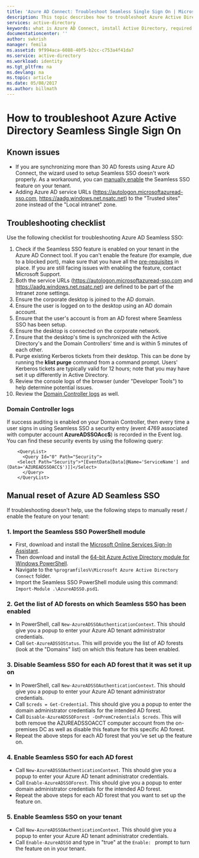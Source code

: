 ```yaml
---
title: 'Azure AD Connect: Troubleshoot Seamless Single Sign On | Microsoft Docs'
description: This topic describes how to troubleshoot Azure Active Directory Seamless Single Sign On (Azure AD Seamless SSO).
services: active-directory
keywords: what is Azure AD Connect, install Active Directory, required components for Azure AD, SSO, Single Sign-on
documentationcenter: ''
author: swkrish
manager: femila
ms.assetid: 9f994aca-6088-40f5-b2cc-c753a4f41da7
ms.service: active-directory
ms.workload: identity
ms.tgt_pltfrm: na
ms.devlang: na
ms.topic: article
ms.date: 05/08/2017
ms.author: billmath
---
```


# How to troubleshoot Azure Active Directory Seamless Single Sign On

## Known issues

- If you are synchronizing more than 30 AD forests using Azure AD Connect, the wizard used to setup Seamless SSO doesn't work properly. As a workaround, you can [manually enable](#manual-reset-of-azure-ad-seamless-sso) the Seamless SSO feature on your tenant.
- Adding Azure AD service URLs (https://autologon.microsoftazuread-sso.com, https://aadg.windows.net.nsatc.net) to the "Trusted sites" zone instead of the "Local intranet" zone.

## Troubleshooting checklist

Use the following checklist for troubleshooting Azure AD Seamless SSO:

1. Check if the Seamless SSO feature is enabled on your tenant in the Azure AD Connect tool. If you can't enable the feature (for example, due to a blocked port), make sure that you have all the [pre-requisites](active-directory-aadconnect-sso.md#pre-requisites) in place. If you are still facing issues with enabling the feature, contact Microsoft Support.
2. Both the service URLs (https://autologon.microsoftazuread-sso.com and https://aadg.windows.net.nsatc.net) are defined to be part of the Intranet zone settings.
3. Ensure the corporate desktop is joined to the AD domain.
4. Ensure the user is logged on to the desktop using an AD domain account.
5. Ensure that the user's account is from an AD forest where Seamless SSO has been setup.
6. Ensure the desktop is connected on the corporate network.
7. Ensure that the desktop's time is synchronized with the Active Directory's and the Domain Controllers' time and is within 5 minutes of each other.
8. Purge existing Kerberos tickets from their desktop. This can be done by running the **klist purge** command from a command prompt. Users' Kerberos tickets are typically valid for 12 hours; note that you may have set it up differently in Active Directory.
9. Review the console logs of the browser (under "Developer Tools") to help determine potential issues.
10. Review the [Domain Controller logs](#domain-controller-logs) as well.

### Domain Controller logs

If success auditing is enabled on your Domain Controller, then every time a user signs in using Seamless SSO a security entry (event 4769 associated with computer account **AzureADSSOAcc$**) is recorded in the Event log. You can find these security events by using the following query:

```
	<QueryList>
	  <Query Id="0" Path="Security">
	<Select Path="Security">*[EventData[Data[@Name='ServiceName'] and (Data='AZUREADSSOACC$')]]</Select>
	  </Query>
	</QueryList>
```

## Manual reset of Azure AD Seamless SSO

If troubleshooting doesn't help, use the following steps to manually reset / enable the feature on your tenant:

### 1. Import the Seamless SSO PowerShell module

- First, download and install the [Microsoft Online Services Sign-In Assistant](http://go.microsoft.com/fwlink/?LinkID=286152).
- Then download and install the [64-bit Azure Active Directory module for Windows PowerShell](http://go.microsoft.com/fwlink/p/?linkid=236297).
- Navigate to the `%programfiles%\Microsoft Azure Active Directory Connect` folder.
- Import the Seamless SSO PowerShell module using this command: `Import-Module .\AzureADSSO.psd1`.

### 2. Get the list of AD forests on which Seamless SSO has been enabled

- In PowerShell, call `New-AzureADSSOAuthenticationContext`. This should give you a popup to enter your Azure AD tenant administrator credentials.
- Call `Get-AzureADSSOStatus`. This will provide you the list of AD forests (look at the "Domains" list) on which this feature has been enabled.

### 3. Disable Seamless SSO for each AD forest that it was set it up on

- In PowerShell, call `New-AzureADSSOAuthenticationContext`. This should give you a popup to enter your Azure AD tenant administrator credentials.
- Call `$creds = Get-Credential`. This should give you a popup to enter the domain administrator credentials for the intended AD forest.
- Call `Disable-AzureADSSOForest -OnPremCredentials $creds`. This will both remove the AZUREADSSOACCT computer account from the on-premises DC as well as disable this feature for this specific AD forest.
- Repeat the above steps for each AD forest that you’ve set up the feature on.

### 4. Enable Seamless SSO for each AD forest

- Call `New-AzureADSSOAuthenticationContext`. This should give you a popup to enter your Azure AD tenant administrator credentials.
- Call `Enable-AzureADSSOForest`. This should give you a popup to enter domain administrator credentials for the intended AD forest.
- Repeat the above steps for each AD forest that you want to set up the feature on.

### 5. Enable Seamless SSO on your tenant

- Call `New-AzureADSSOAuthenticationContext`. This should give you a popup to enter your Azure AD tenant administrator credentials.
- Call `Enable-AzureADSSO` and type in "true" at the `Enable: ` prompt to turn the feature on in your tenant.
